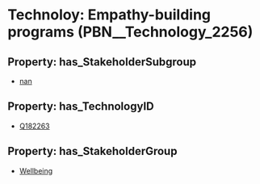 # Technoloy: __Empathy-building programs__ (PBN__Technology_2256)

## Property: has_StakeholderSubgroup

* [nan](PBN__TechSubgroup_7)

## Property: has_TechnologyID

* [Q182263](Q182263)

## Property: has_StakeholderGroup

* [Wellbeing](PBN__TechGroup_2)

